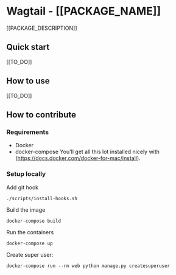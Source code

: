 Wagtail - [[PACKAGE_NAME]]
=============================

[[PACKAGE_DESCRIPTION]]

Quick start
-----------

[[TO_DO]]


How to use
----------

[[TO_DO]]


How to contribute
-----------------

### Requirements
* Docker
* docker-compose
You'll get all this lot installed nicely with (https://docs.docker.com/docker-for-mac/install).


### Setup locally
Add git hook
```
./scripts/install-hooks.sh
```
Build the image
```
docker-compose build
```
Run the containers
```
docker-compose up
```
Create super user:
```
docker-compose run --rm web python manage.py createsuperuser
```